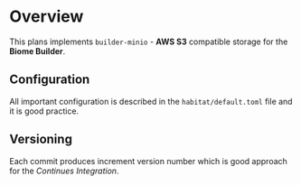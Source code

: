 # Overview

This plans implements `builder-minio` - **AWS S3** compatible storage for the **Biome Builder**.

## Configuration

All important configuration is described in the `habitat/default.toml` file and it is good practice.

## Versioning

Each commit produces increment version number which is good approach for the *Continues Integration*.
